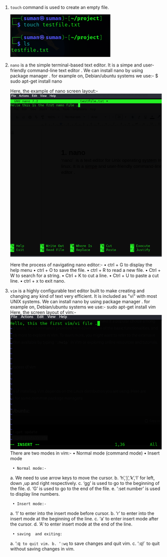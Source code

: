 1. 
    `touch` command is used to create an empty file.
    
    ![touch](/assets/6.touch.png)

2.
    `nano`  is a the simple terminal-based text editor. It is a simpe and user-friendly command-line text editor .
    We can install nano by using package manager . for example on, Debian/ubuntu systems we use:- 
    $ sudo apt-get install nano 

    Here, the example of nano screen layout:-
    ![nano](/assets/nano.png)

    Here the process of navigating nano editor:-
        • ctrl + G to display the help menu
        • ctrl  + O to save the file.
        • ctrl + R to read a new file.
        • Ctrl + W to search for a string.
        • Ctrl + K to cut a line.
        • Ctrl + U to paste a cut line.
        • ctrl + x to exit nano.

3.
    `vim` is a highly configurable text editor built to make creating and changing any kind of text very efficient. It is included as "vi" with most UNIX systems. 
    We can install nano by using package manager . for example on, Debian/ubuntu systems we use:- 
    sudo apt-get install vim
    Here,  the screen layout of vim:-
    ![vim](/assets/vim.png)
    There are two modes in vim:-
        • Normal mode (command mode)
        • Insert mode

        • Normal mode:-
    a. We need to use arrow keys to move the cursor.
    b. ‘h’,‘j’,‘k’,‘l’ for left, down ,up and right respectively.
    c. ‘gg’  is used to go to the beginning of the file.
    d. ‘G’ is used to go to the end of the file.
    e. ‘:set number’ is used to display line numbers.

        • Insert mode:-
    a. ‘I’ to enter into the insert mode before cursor.
    b. ‘r’ to enter into the insert mode at the beginning of the line.
    c. ‘a’ to enter insert mode after the cursor.
    d. ‘A’ to enter insert mode at the end of the line.


        • saving  and exiting:
    a. ‘:q` to quit vim.
    b. ‘:wq` to save changes and quit vim.
    c. ‘:q!` to quit without saving changes in vim. 
 


